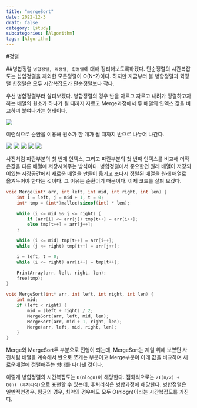 ```yaml
---
title: "mergeSort"
date: 2022-12-3
draft: false
category: [study]
subcategories: [Algorithm]
tags: [Algorithm]
---
```


#정렬

##병합정렬
`병합정렬, 퀵정렬, 힙정렬`에 대해 정리해보도록하겠다.
단순정렬의 시간복잡도는 삽입정렬을 제외한 모든정렬이 O(N^2)이다. 하지만 지금부터 볼 병합정렬과 퀵정렬 힙정렬은 모두 시간복잡도가 단순정렬보다 작다.

<!--more-->

우선 병합정렬부터 살펴보겠다. 병합정렬의 경우 반을 자르고 자르고 내려가 정렬하고자 하는 배열의 원소가 하나가 될 때까지 자르고 Merge과정에서 두 배열의 인덱스 값을 비교하며 붙여나가는 형태이다.

![](/images/study/Algorithms/mergeSort/1.png)

이런식으로 순환을 이용해 원소가 한 개가 될 때까지 반으로 나누어 나간다.

![](/images/study/Algorithms/mergeSort/2.png)
![](/images/study/Algorithms/mergeSort/3.png)
![](/images/study/Algorithms/mergeSort/4.png)
![](/images/study/Algorithms/mergeSort/5.png)
![](/images/study/Algorithms/mergeSort/6.png)

사진처럼 파란부분의 첫 번재 인덱스, 그리고 파란부분의 첫 번째 인덱스를 비교해 더작은값을 다른 배열에 저장시켜주는 방식이다. 병합정렬에서 중요한건 원래 배열이 저장되어있는 저장공간에서 새로운 배열을 만들어 옮기고 또다시 정렬된 배열을 원래 배열로 옮겨두어야 한다는 것이다. 그 이유는 순환이기 때문이다. 이제 코드를 살펴 보겠다.

```C
void Merge(int* arr, int left, int mid, int right, int len) {
    int i = left, j = mid + 1, t = 0;
    int* tmp = (int*)malloc(sizeof(int) * len);

    while (i <= mid && j <= right) {
        if (arr[i] <= arr[j]) tmp[t++] = arr[i++];
        else tmp[t++] = arr[j++];
    }

    while (i <= mid) tmp[t++] = arr[i++];
    while (j <= right) tmp[t++] = arr[j++];

    i = left, t = 0;
    while (i <= right) arr[i++] = tmp[t++];

    PrintArray(arr, left, right, len);
    free(tmp);
}

void MergeSort(int* arr, int left, int right, int len) {
    int mid;
    if (left < right) {
        mid = (left + right) / 2;
        MergeSort(arr, left, mid, len);
        MergeSort(arr, mid + 1, right, len);
        Merge(arr, left, mid, right, len);
    }
}
```

Merge와 MergeSort두 부분으로 진행이 되는데, MergeSort는 제일 위에 보였던 사진처럼 배열을 계속해서 반으로 쪼개는 부분이고 Merge부분이 아래 값을 비교하며 새로운배열에 정렬해주는 형태를 나타낸 것이다.

이렇게 병합정렬의 시간복잡도는 `O(nlogn)`에 해당한다. 점화식으로는 `2T(n/2) + Q(n) (후처리식)`으로 표현할 수 있는데, 후처리식은 병합과정에 해당한다. 병합정렬은 일반적인경우, 평균의 경우, 최악의 경우에도 모두 O(nlogn)이라는 시간복잡도를 가진다.
